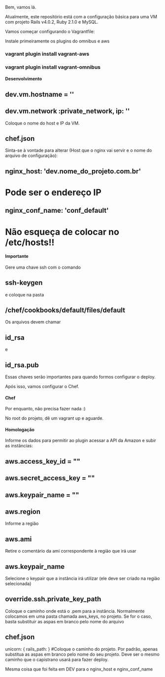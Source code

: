 Bem, vamos lá.

Atualmente, este repositório está com a configuração básica para uma VM com projeto Rails v4.0.2, Ruby 2.1.0 e MySQL.

Vamos começar configurando o Vagrantfile:

Instale primeiramente os plugins do omnibus e aws

### vagrant plugin install vagrant-aws
### vagrant plugin install vagrant-omnibus

#### Desenvolvimento

## dev.vm.hostname = ''
## dev.vm.network :private_network, ip: ''
Coloque o nome do host e IP da VM.

## chef.json
Sinta-se à vontade para alterar (Host que o nginx vai servir e o nome do arquivo de configuração):
## nginx_host: 'dev.nome_do_projeto.com.br' 
# Pode ser o endereço IP
## nginx_conf_name: 'conf_default'

# Não esqueça de colocar no /etc/hosts!!

#### Importante
Gere uma chave ssh com o comando 
## ssh-keygen 
e coloque na pasta
## /chef/cookbooks/default/files/default 
Os arquivos devem chamar 
## id_rsa 
e 
## id_rsa.pub
Essas chaves serão importantes para quando formos configurar o deploy.

Após isso, vamos configurar o Chef.

#### Chef
Por enquanto, não precisa fazer nada :)

No root do projeto, dê um vagrant up e aguarde.

#### Homologação
Informe os dados para permitir ao plugin acessar a API da Amazon e subir as instâncias:

## aws.access_key_id = ""
## aws.secret_access_key = ""
## aws.keypair_name = ""

## aws.region
Informe a região

## aws.ami
Retire o comentário da ami correspondente à região que irá usar 

## aws.keypair_name
Selecione o keypair que a instância irá utilizar (ele deve ser criado na região selecionada)

## override.ssh.private_key_path
Coloque o caminho onde está o .pem para a instância. Normalmente colocamos em uma pasta chamada aws_keys, no projeto. Se for o caso, basta substituir as aspas em branco pelo nome do arquivo

## chef.json
unicorn: { rails_path: } #Coloque o caminho do projeto. Por padrão, apenas substitua as aspas em branco pelo nome do seu projeto. Deve ser o mesmo caminho que o capistrano usará para fazer deploy.

Mesma coisa que foi feita em DEV para o nginx_host e nginx_conf_name